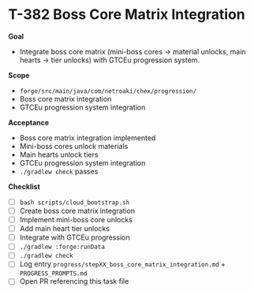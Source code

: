 # T-382 Boss Core Matrix Integration

**Goal**

- Integrate boss core matrix (mini-boss cores → material unlocks, main hearts → tier unlocks) with GTCEu progression system.

**Scope**

- `forge/src/main/java/com/netroaki/chex/progression/`
- Boss core matrix integration
- GTCEu progression system integration

**Acceptance**

- Boss core matrix integration implemented
- Mini-boss cores unlock materials
- Main hearts unlock tiers
- GTCEu progression system integration
- `./gradlew check` passes

**Checklist**

- [ ] `bash scripts/cloud_bootstrap.sh`
- [ ] Create boss core matrix integration
- [ ] Implement mini-boss core unlocks
- [ ] Add main heart tier unlocks
- [ ] Integrate with GTCEu progression
- [ ] `./gradlew :forge:runData`
- [ ] `./gradlew check`
- [ ] Log entry `progress/stepXX_boss_core_matrix_integration.md` + `PROGRESS_PROMPTS.md`
- [ ] Open PR referencing this task file

